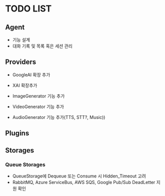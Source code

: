 # TODO LIST

## Agent
- 기능 설계
- 대화 기록 및 목록 혹은 세션 관리

## Providers
- GoogleAI 확장 추가
- XAI 확장추가

- ImageGenerator 기능 추가
- VideoGenerator 기능 추가
- AudioGenerator 기능 추가(TTS, STT?, Music))

## Plugins

## Storages

### Queue Storages
- QueueStorage에 Dequeue 또는 Consume 시 Hidden_Timeout 고려
- RabbitMQ, Azure ServiceBus, AWS SQS, Google Pub/Sub DeadLetter 지원 확인
